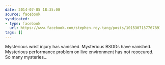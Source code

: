 ```yaml
---
date: 2014-07-05 18:35:00
source: facebook
syndicated:
- type: facebook
  url: https://www.facebook.com/stephen.roy.tang/posts/10153071577678912
tags: []
---
```


Mysterious wrist injury has vanished. Mysterious BSODs have vanished. Mysterious performance problem on live environment has not reoccured. So many mysteries...